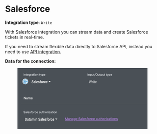 # Salesforce

**Integration type**:  `Write`

With Salesforce integration you can stream data and create Salesforce tickets in real-time.

If you need to stream flexible data directly to Salesforce API, instead you need to use [API integration](apis.md).

**Data for the connection:**

<figure><img src="../../.gitbook/assets/Screenshot 2024-04-23 at 19.01.22.png" alt=""><figcaption></figcaption></figure>
